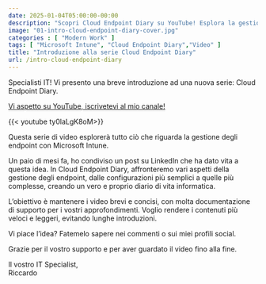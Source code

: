 ```yaml
---
date: 2025-01-04T05:00:00-00:00
description: "Scopri Cloud Endpoint Diary su YouTube! Esplora la gestione degli endpoint con Microsoft Intune attraverso video brevi e concisi. Iscriviti al canale per aggiornamenti e supporto dettagliato."
image: "01-intro-cloud-endpoint-diary-cover.jpg"
categories : [ "Modern Work" ]
tags: [ "Microsoft Intune", "Cloud Endpoint Diary","Video" ]
title: "Introduzione alla serie Cloud Endpoint Diary"
url: /intro-cloud-endpoint-diary
---
```

Specialisti IT! Vi presento una breve introduzione ad una nuova serie: Cloud Endpoint Diary.

[Vi aspetto su YouTube, iscrivetevi al mio canale!](https://youtube.com/@itspecialistcloud)

{{< youtube ty0laLgK8oM>}}

Questa serie di video esplorerà tutto ciò che riguarda la gestione degli endpoint con Microsoft Intune.

Un paio di mesi fa, ho condiviso un post su LinkedIn che ha dato vita a questa idea.
In Cloud Endpoint Diary, affronteremo vari aspetti della gestione degli endpoint, dalle configurazioni più semplici a quelle più complesse, creando un vero e proprio diario di vita informatica.

L’obiettivo è mantenere i video brevi e concisi, con molta documentazione di supporto per i vostri approfondimenti.
Voglio rendere i contenuti più veloci e leggeri, evitando lunghe introduzioni.

Vi piace l’idea? Fatemelo sapere nei commenti o sui miei profili social.

Grazie per il vostro supporto e per aver guardato il video fino alla fine.

Il vostro IT Specialist,  
Riccardo